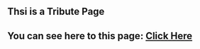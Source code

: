 ## Thsi is a Tribute Page
## You can see here to this page: [Click Here](https://subratgoogle.github.io/Tribute-Page/.)
